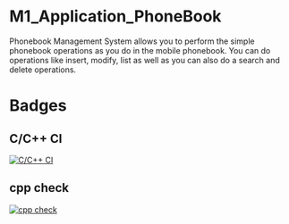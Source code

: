 # M1_Application_PhoneBook
Phonebook Management System allows you to perform the simple phonebook operations as you do in the mobile phonebook. You can do operations like insert, modify, list as well as you can also do a search and delete operations.
# Badges
## C/C++ CI
[![C/C++ CI](https://github.com/SachinSingh07/M1_Application_PhoneBook/actions/workflows/c-cpp.yml/badge.svg)](https://github.com/SachinSingh07/M1_Application_PhoneBook/actions/workflows/c-cpp.yml)

## cpp check
[![cpp check](https://github.com/SachinSingh07/M1_Application_PhoneBook/actions/workflows/cpp.yml/badge.svg)](https://github.com/SachinSingh07/M1_Application_PhoneBook/actions/workflows/cpp.yml)

